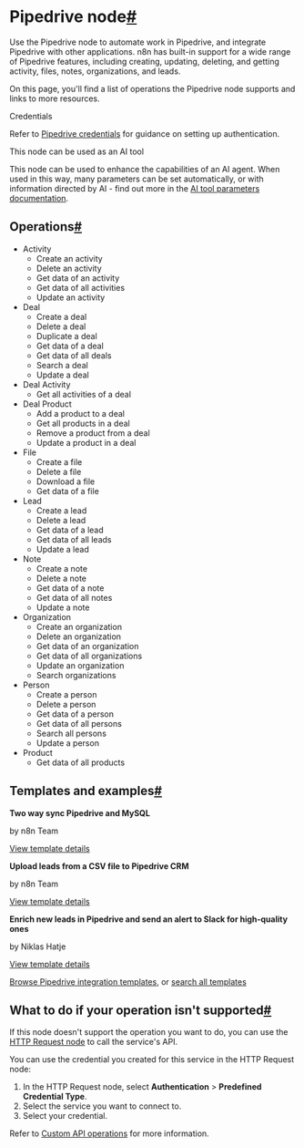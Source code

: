 [](https://github.com/n8n-io/n8n-docs/edit/main/docs/integrations/builtin/app-nodes/n8n-nodes-base.pipedrive.md "Edit this page")

# Pipedrive node[#](#pipedrive-node "Permanent link")

Use the Pipedrive node to automate work in Pipedrive, and integrate Pipedrive with other applications. n8n has built-in support for a wide range of Pipedrive features, including creating, updating, deleting, and getting activity, files, notes, organizations, and leads.

On this page, you'll find a list of operations the Pipedrive node supports and links to more resources.

Credentials

Refer to [Pipedrive credentials](../../credentials/pipedrive/) for guidance on setting up authentication.

This node can be used as an AI tool

This node can be used to enhance the capabilities of an AI agent. When used in this way, many parameters can be set automatically, or with information directed by AI - find out more in the [AI tool parameters documentation](../../../../advanced-ai/examples/using-the-fromai-function/).

## Operations[#](#operations "Permanent link")

*   Activity
    *   Create an activity
    *   Delete an activity
    *   Get data of an activity
    *   Get data of all activities
    *   Update an activity
*   Deal
    *   Create a deal
    *   Delete a deal
    *   Duplicate a deal
    *   Get data of a deal
    *   Get data of all deals
    *   Search a deal
    *   Update a deal
*   Deal Activity
    *   Get all activities of a deal
*   Deal Product
    *   Add a product to a deal
    *   Get all products in a deal
    *   Remove a product from a deal
    *   Update a product in a deal
*   File
    *   Create a file
    *   Delete a file
    *   Download a file
    *   Get data of a file
*   Lead
    *   Create a lead
    *   Delete a lead
    *   Get data of a lead
    *   Get data of all leads
    *   Update a lead
*   Note
    *   Create a note
    *   Delete a note
    *   Get data of a note
    *   Get data of all notes
    *   Update a note
*   Organization
    *   Create an organization
    *   Delete an organization
    *   Get data of an organization
    *   Get data of all organizations
    *   Update an organization
    *   Search organizations
*   Person
    *   Create a person
    *   Delete a person
    *   Get data of a person
    *   Get data of all persons
    *   Search all persons
    *   Update a person
*   Product
    *   Get data of all products

## Templates and examples[#](#templates-and-examples "Permanent link")

**Two way sync Pipedrive and MySQL**

by n8n Team

[View template details](https://n8n.io/workflows/1822-two-way-sync-pipedrive-and-mysql/)

**Upload leads from a CSV file to Pipedrive CRM**

by n8n Team

[View template details](https://n8n.io/workflows/1787-upload-leads-from-a-csv-file-to-pipedrive-crm/)

**Enrich new leads in Pipedrive and send an alert to Slack for high-quality ones**

by Niklas Hatje

[View template details](https://n8n.io/workflows/2135-enrich-new-leads-in-pipedrive-and-send-an-alert-to-slack-for-high-quality-ones/)

[Browse Pipedrive integration templates](https://n8n.io/integrations/pipedrive/), or [search all templates](https://n8n.io/workflows/)

## What to do if your operation isn't supported[#](#what-to-do-if-your-operation-isnt-supported "Permanent link")

If this node doesn't support the operation you want to do, you can use the [HTTP Request node](../../core-nodes/n8n-nodes-base.httprequest/) to call the service's API.

You can use the credential you created for this service in the HTTP Request node:

1.  In the HTTP Request node, select **Authentication** > **Predefined Credential Type**.
2.  Select the service you want to connect to.
3.  Select your credential.

Refer to [Custom API operations](../../../custom-operations/) for more information.